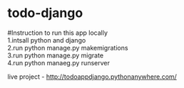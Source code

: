 # todo-django

#Instruction to run this app locally  
1.intsall python and django     
2.run python manage.py makemigrations   
3.run python manage.py migrate  
4.run python manaeg.py runserver  

live project - http://todoappdjango.pythonanywhere.com/


